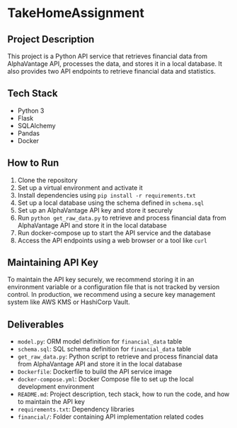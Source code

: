 # TakeHomeAssignment

## Project Description

This project is a Python API service that retrieves financial data from AlphaVantage API, processes the data, and stores it in a local database. It also provides two API endpoints to retrieve financial data and statistics.

## Tech Stack

- Python 3
- Flask
- SQLAlchemy
- Pandas
- Docker

## How to Run

1. Clone the repository
2. Set up a virtual environment and activate it
3. Install dependencies using `pip install -r requirements.txt`
4. Set up a local database using the schema defined in `schema.sql`
5. Set up an AlphaVantage API key and store it securely
6. Run `python get_raw_data.py` to retrieve and process financial data from AlphaVantage API and store it in the local database
7. Run docker-compose up to start the API service and the database
8. Access the API endpoints using a web browser or a tool like `curl`

## Maintaining API Key

To maintain the API key securely, we recommend storing it in an environment variable or a configuration file that is not tracked by version control. In production, we recommend using a secure key management system like AWS KMS or HashiCorp Vault.

## Deliverables

- `model.py`: ORM model definition for `financial_data` table
- `schema.sql`: SQL schema definition for `financial_data` table
- `get_raw_data.py`: Python script to retrieve and process financial data from AlphaVantage API and store it in the local database
- `Dockerfile`: Dockerfile to build the API service image
- `docker-compose.yml`: Docker Compose file to set up the local development environment
- `README.md`: Project description, tech stack, how to run the code, and how to maintain the API key
- `requirements.txt`: Dependency libraries
- `financial/`: Folder containing API implementation related codes